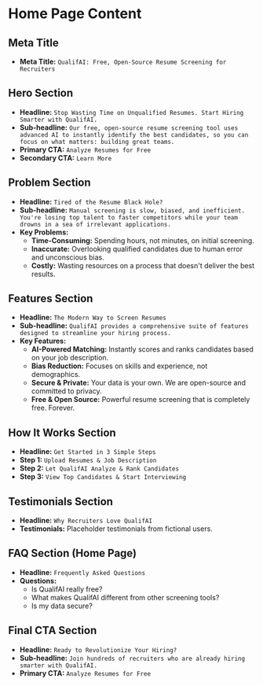 # Home Page Content

## Meta Title

- **Meta Title:** `QualifAI: Free, Open-Source Resume Screening for Recruiters`

## Hero Section

- **Headline:** `Stop Wasting Time on Unqualified Resumes. Start Hiring Smarter with QualifAI.`
- **Sub-headline:** `Our free, open-source resume screening tool uses advanced AI to instantly identify the best candidates, so you can focus on what matters: building great teams.`
- **Primary CTA:** `Analyze Resumes for Free`
- **Secondary CTA:** `Learn More`

## Problem Section

- **Headline:** `Tired of the Resume Black Hole?`
- **Sub-headline:** `Manual screening is slow, biased, and inefficient. You're losing top talent to faster competitors while your team drowns in a sea of irrelevant applications.`
- **Key Problems:**
    - **Time-Consuming:** Spending hours, not minutes, on initial screening.
    - **Inaccurate:** Overlooking qualified candidates due to human error and unconscious bias.
    - **Costly:** Wasting resources on a process that doesn't deliver the best results.

## Features Section

- **Headline:** `The Modern Way to Screen Resumes`
- **Sub-headline:** `QualifAI provides a comprehensive suite of features designed to streamline your hiring process.`
- **Key Features:**
    - **AI-Powered Matching:** Instantly scores and ranks candidates based on your job description.
    - **Bias Reduction:** Focuses on skills and experience, not demographics.
    - **Secure & Private:** Your data is your own. We are open-source and committed to privacy.
    - **Free & Open Source:** Powerful resume screening that is completely free. Forever.

## How It Works Section

- **Headline:** `Get Started in 3 Simple Steps`
- **Step 1:** `Upload Resumes & Job Description`
- **Step 2:** `Let QualifAI Analyze & Rank Candidates`
- **Step 3:** `View Top Candidates & Start Interviewing`

## Testimonials Section

- **Headline:** `Why Recruiters Love QualifAI`
- **Testimonials:** Placeholder testimonials from fictional users.

## FAQ Section (Home Page)

- **Headline:** `Frequently Asked Questions`
- **Questions:**
    - Is QualifAI really free?
    - What makes QualifAI different from other screening tools?
    - Is my data secure?

## Final CTA Section

- **Headline:** `Ready to Revolutionize Your Hiring?`
- **Sub-headline:** `Join hundreds of recruiters who are already hiring smarter with QualifAI.`
- **Primary CTA:** `Analyze Resumes for Free`
